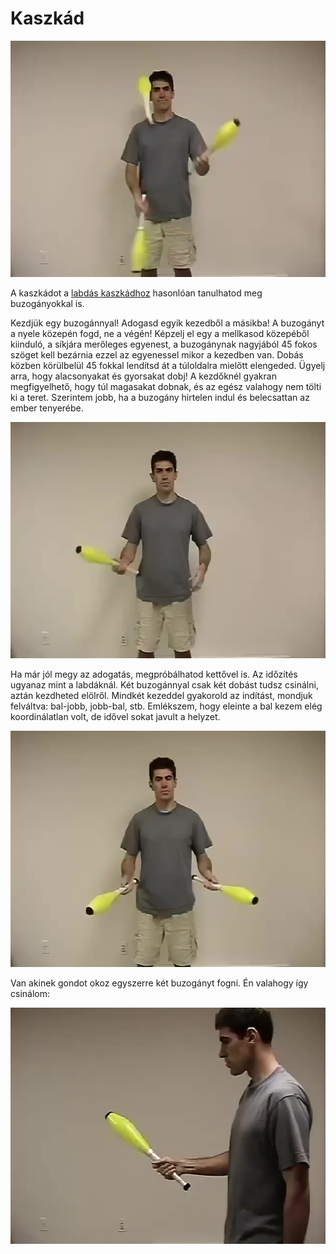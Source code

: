 # Kaszkád

![clubcascade](/resources/videos/poster/clubcascade.jpg)

A kaszkádot a [labdás kaszkádhoz](kaszkad.md) hasonlóan tanulhatod meg buzogányokkal is.

Kezdjük egy buzogánnyal! Adogasd egyik kezedből a másikba! A buzogányt a nyele közepén fogd, ne a végén! Képzelj el egy a mellkasod közepéből kiinduló, a síkjára merőleges egyenest, a buzogánynak nagyjából 45 fokos szöget kell bezárnia ezzel az egyenessel mikor a kezedben van. Dobás közben körülbelül 45 fokkal lendítsd át a túloldalra mielőtt elengeded. Ügyelj arra, hogy alacsonyakat és gyorsakat dobj! A kezdőknél gyakran megfigyelhető, hogy túl magasakat dobnak, és az egész valahogy nem tölti ki a teret. Szerintem jobb, ha a buzogány hirtelen indul és belecsattan az ember tenyerébe.

![oneclub](/resources/videos/poster/oneclub.jpg)

Ha már jól megy az adogatás, megpróbálhatod kettővel is. Az időzítés ugyanaz mint a labdáknál. Két buzogánnyal csak két dobást tudsz csinálni, aztán kezdheted elölről. Mindkét kezeddel gyakorold az indítást, mondjuk felváltva: bal-jobb, jobb-bal, stb. Emlékszem, hogy eleinte a bal kezem elég koordinálatlan volt, de idővel sokat javult a helyzet.

![twoclubs](/resources/videos/poster/twoclubs.jpg)

Van akinek gondot okoz egyszerre két buzogányt fogni. Én valahogy így csinálom:

![holdingtwoclubs](/resources/videos/poster/holdingtwoclubs.jpg)

